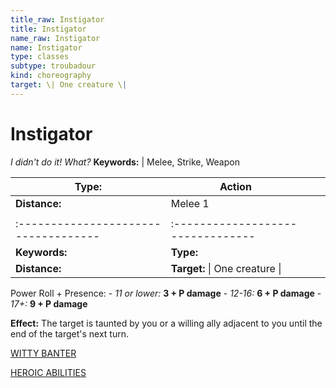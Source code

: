 ```yaml
---
title_raw: Instigator
title: Instigator
name_raw: Instigator
name: Instigator
type: classes
subtype: troubadour
kind: choreography
target: \| One creature \|
---
```


# Instigator

*I didn't do it! What?* **Keywords:** | Melee, Strike, Weapon

| **Type:**                            | Action                            |     |     |
| ------------------------------------ | --------------------------------- | --- | --- |
| **Distance:**                        | Melee 1                           |     |     |
|                                      |                                   |     |     |
| :----------------------------------- | :-------------------------------- |     |     |
| **Keywords:**                        | **Type:**                         |     |     |
| **Distance:**                        | **Target:** \| One creature \|    |     |     |

Power Roll + Presence: - *11 or lower:* **3 + P damage** - *12-16:* **6 + P damage** - *17+:* **9 + P damage**

**Effect:** The target is taunted by you or a willing ally adjacent to you until the end of the target's next turn.

[WITTY BANTER](./Witty%20Banter.md)

[HEROIC ABILITIES](./Heroic%20Abilities/Heroic%20Abilities.md)
